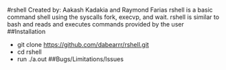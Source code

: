 #rshell
Created by: Aakash Kadakia and Raymond Farias
rshell is a basic command shell using the syscalls fork, execvp, and wait.
rshell is similar to bash and reads and executes commands provided by the user
  ##Installation
 -	git clone https://github.com/dabearrr/rshell.git
 -	cd rshell
 -	run ./a.out
  ##Bugs/Limitations/Issues


